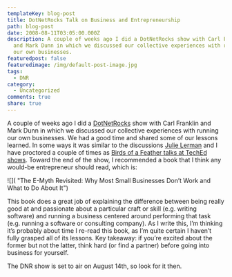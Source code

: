 ```yaml
---
templateKey: blog-post
title: DotNetRocks Talk on Business and Entrepreneurship
path: blog-post
date: 2008-08-11T03:05:00.000Z
description: A couple of weeks ago I did a DotNetRocks show with Carl Franklin
  and Mark Dunn in which we discussed our collective experiences with running
  our own businesses.
featuredpost: false
featuredimage: /img/default-post-image.jpg
tags:
  - DNR
category:
  - Uncategorized
comments: true
share: true
---
```

A couple of weeks ago I did a [DotNetRocks](http://dotnetrocks.com/) show with Carl Franklin and Mark Dunn in which we discussed our collective experiences with running our own businesses. We had a good time and shared some of our lessons learned. In some ways it was similar to the discussions [Julie Lerman](http://www.thedatafarm.com/blog) and I have proctored a couple of times as [Birds of a Feather talks at TechEd shows](http://aspadvice.com/blogs/ssmith/archive/2008/06/10/Going-Solo-Birds-of-a-Feather-Follow-Up.aspx). Toward the end of the show, I recommended a book that I think any would-be entrepreneur should read, which is:

![]( "The E-Myth Revisited: Why Most Small Businesses Don’t Work and What to Do About It")

This book does a great job of explaining the difference between being really good at and passionate about a particular craft or skill (e.g. writing software) and running a business centered around performing that task (e.g. running a software or consulting company). As I write this, I’m thinking it’s probably about time I re-read this book, as I’m quite certain I haven’t fully grasped all of its lessons. Key takeaway: if you’re excited about the former but not the latter, think hard (or find a partner) before going into business for yourself.

The DNR show is set to air on August 14th, so look for it then.
